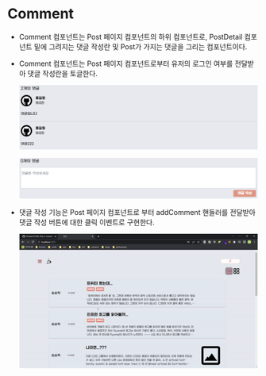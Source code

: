 # Comment

- Comment 컴포넌트는 Post 페이지 컴포넌트의 하위 컴포넌트로, PostDetail 컴포넌트 밑에 그려지는 댓글 작성란 및 Post가 가지는 댓글을 그리는 컴포넌트이다.

- Comment 컴포넌트는 Post 페이지 컴포넌트로부터 유저의 로그인 여부를 전달받아 댓글 작성란을 토글한다.

  ![Alt Text](../assets/components/comment-close.PNG)

  ![Alt Text](../assets/components/comment-open.PNG)

- 댓글 작성 기능은 Post 페이지 컴포넌트로 부터 addComment 핸들러를 전달받아 댓글 작성 버튼에 대한 클릭 이벤트로 구현한다.

  ![Alt Text](../assets/write-comment.gif)
